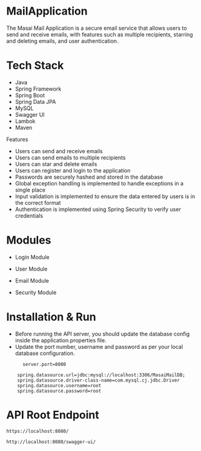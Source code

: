 # MailApplication
The Masai Mail Application is a secure email service that allows users to send and receive emails, with features such as multiple recipients, starring and deleting emails, and user authentication.


# Tech Stack
- Java
- Spring Framework
- Spring Boot
- Spring Data JPA
- MySQL
- Swagger UI
- Lambok
- Maven


Features
- Users can send and receive emails
- Users can send emails to multiple recipients
- Users can star and delete emails
- Users can register and login to the application
- Passwords are securely hashed and stored in the database
- Global exception handling is implemented to handle exceptions in a single place
- Input validation is implemented to ensure the data entered by users is in the correct format
- Authentication is implemented using Spring Security to verify user credentials


# Modules

- Login Module
- User Module

- Email Module
- Security Module







# Installation & Run
 - Before running the API server, you should update the database config inside the application.properties file.
- Update the port number, username and password as per your local database configuration.

```
      server.port=8080

    spring.datasource.url=jdbc:mysql://localhost:3306/MasaiMailDB;
    spring.datasource.driver-class-name=com.mysql.cj.jdbc.Driver
    spring.datasource.username=root
    spring.datasource.password=root

```

# API Root Endpoint
```
https://localhost:8080/
```
```
http://localhost:8080/swagger-ui/
```
